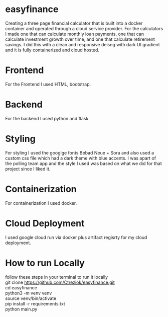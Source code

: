 # easyfinance
Creating a three page financial calculator that is built into a docker container and operated through a cloud service provider.
For the calculators I made one that can calculate monthly loan payments, one that can calculate investment growth over time, and one
that calculate retirement savings. I did this with a clean and responsive deisng with dark UI gradient and it is fully containerized and
cloud hosted.

# Frontend
For the Frontend I used HTML, bootstrap.

# Backend
For the backend I used python and flask

# Styling
For styling I used the googlge fonts Bebad Neue + Sora and also used a custom css file which had a dark theme with blue accents.
I was apart of the polling team app and the style I used was based on what we did for that project since I liked it.

# Containerization
For containerization I used docker.

# Cloud Deployment
I used google cloud run via docker plus artifact regisrty for my cloud deployment.

# How to run Locally
follow these steps in your terminal to run it locally  
git clone https://github.com/Ctreziok/easyfinance.git  
cd easyfinance  
python3 -m venv venv  
source venv/bin/activate  
pip install -r requirements.txt  
python main.py  
